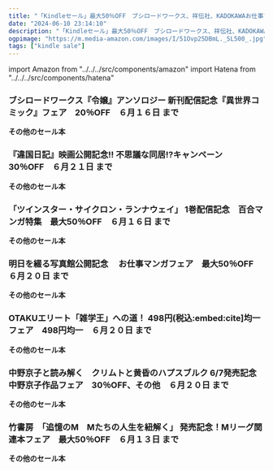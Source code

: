 ```yaml
---
title: "「Kindleセール」最大50％OFF　ブシロードワークス、祥伝社、KADOKAWAお仕事マンガ、講談社498円均一、中野京子作品、竹書房Mリーグ関連本"
date: "2024-06-10 23:14:10"
description: "「Kindleセール」最大50％OFF　ブシロードワークス、祥伝社、KADOKAWAお仕事マンガ、講談社498円均一、中野京子作品、竹書房Mリーグ関連本"
ogpimage: "https://m.media-amazon.com/images/I/51Ovp25DBmL._SL500_.jpg"
tags: ["kindle sale"]
---
```

import Amazon from "../../../src/components/amazon"
import Hatena from "../../../src/components/hatena"





### ブシロードワークス『令嬢』アンソロジー 新刊配信記念『異世界コミック』フェア　20％OFF　６月１６日 まで


<Amazon asin="B0CBTVJ2C7" />



<Amazon asin="B0C3MC5CRQ" />



<Amazon asin="B0B71C3WBH" />


**その他のセール本**

<Hatena src="https://kyukyunyorituryo.github.io/kindle_sale/20240616s41774/" title=""/>

### 『違国日記』映画公開記念!! 不思議な同居!?キャンペーン　30％OFF　６月２１日 まで


<Amazon asin="B077GQL19W" />



<Amazon asin="B014J1F06Y" />



<Amazon asin="B019FQX1YG" />


**その他のセール本**

<Hatena src="https://kyukyunyorituryo.github.io/kindle_sale/20240621s41761/" title=""/>

### 「ツインスター・サイクロン・ランナウェイ」 1巻配信記念　百合マンガ特集　最大50％OFF　６月１６日 まで


<Amazon asin="B0C9QS6LDZ" />



<Amazon asin="B0BRZR7MBR" />



<Amazon asin="B0BL129KDH" />


**その他のセール本**

<Hatena src="https://kyukyunyorituryo.github.io/kindle_sale/20240616s41749/" title=""/>

### 明日を綴る写真館公開記念　 お仕事マンガフェア　最大50％OFF　６月２０日 まで


<Amazon asin="B08947RF69" />



<Amazon asin="B0BV1G411J" />



<Amazon asin="B0C7FWHM5G" />


**その他のセール本**

<Hatena src="https://kyukyunyorituryo.github.io/kindle_sale/20240620s41643/" title=""/>

### OTAKUエリート「雑学王」への道！ 498円(税込:embed:cite]均一フェア　498円均一　６月２０日 まで


<Amazon asin="B009I7KP7Y" />



<Amazon asin="B0BYZ1ZK6G" />



<Amazon asin="B078GCYLGV" />


**その他のセール本**

<Hatena src="https://kyukyunyorituryo.github.io/kindle_sale/20240620a26172976051/" title=""/>

### 中野京子と読み解く　クリムトと黄昏のハプスブルク 6/7発売記念　中野京子作品フェア　30％OFF、その他　６月２０日 まで


<Amazon asin="B0D5Y753FQ" />



<Amazon asin="B0C6K89232" />



<Amazon asin="B0B1GVP7WK" />


**その他のセール本**

<Hatena src="https://kyukyunyorituryo.github.io/kindle_sale/20240620s41701/" title=""/>

### 竹書房　「追憶のM　Mたちの人生を紐解く」 発売記念！Mリーグ関連本フェア　最大50％OFF　６月１３日 まで


<Amazon asin="B0CWT7TZ7V" />



<Amazon asin="B0CN91ZKHC" />



<Amazon asin="B0CHYJCKDN" />


**その他のセール本**

<Hatena src="https://kyukyunyorituryo.github.io/kindle_sale/20240613s41591/" title=""/>